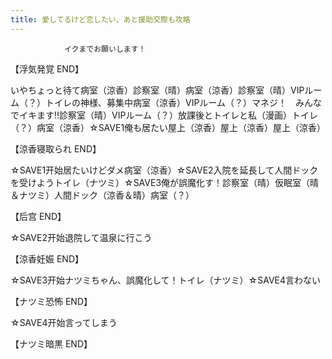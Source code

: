 ```yaml
---
title: 愛してるけど恋したい、あと援助交際も攻略
---
```


                イクまでお願いします！

【浮気発覚 END】

いやちょっと待て病室（涼香）診察室（晴）病室（涼香）診察室（晴）VIPルーム（？）トイレの神様、募集中病室（涼香）VIPルーム（？）マネジ！　みんなでイキます!!診察室（晴）VIPルーム（？）放課後とトイレと私（漫画）トイレ（？）病室（涼香）☆SAVE1俺も居たい屋上（涼香）屋上（涼香）屋上（涼香）

【涼香寝取られ END】

☆SAVE1开始居たいけどダメ病室（涼香）☆SAVE2入院を延長して人間ドックを受けようトイレ（ナツミ）☆SAVE3俺が誤魔化す！診察室（晴）仮眠室（晴＆ナツミ）人間ドック（涼香＆晴）病室（？）

【后宫 END】

☆SAVE2开始退院して温泉に行こう

【涼香妊娠 END】

☆SAVE3开始ナツミちゃん、誤魔化して！トイレ（ナツミ）☆SAVE4言わない

【ナツミ恐怖 END】

☆SAVE4开始言ってしまう

【ナツミ暗黒 END】
              

